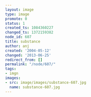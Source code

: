 ```yaml
---
layout: image
type: image
promote: 0
status: 1
created_ts: 1084360227
changed_ts: 1372159382
node_id: 607
title: substance
author: anj
created: '2004-05-12'
changed: '2013-06-25'
redirect_from: []
permalink: "/node/607/"
tags:
- imgn
images:
- src: image/images/substance-607.jpg
  name: substance-607.jpg
---
```


